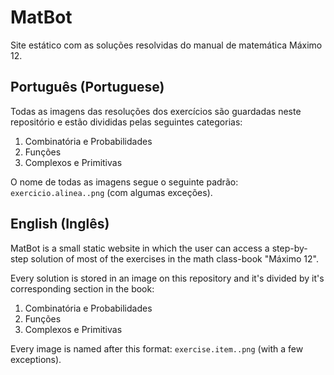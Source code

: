 ﻿# MatBot
Site estático com as soluções resolvidas do manual de matemática Máximo 12.

## Português (Portuguese)
Todas as imagens das resoluções dos exercícios são guardadas neste repositório e estão divididas pelas seguintes categorias:

1. Combinatória e Probabilidades
2. Funções
3. Complexos e Primitivas

O nome de todas as imagens segue o seguinte padrão: `exercicio.alinea..png` (com algumas exceções).

## English (Inglês)
MatBot is a small static website in which the user can access a step-by-step solution of most of the exercises in the math class-book "Máximo 12".

Every solution is stored in an image on this repository and it's divided by it's corresponding section in the book:

1. Combinatória e Probabilidades
2. Funções
3. Complexos e Primitivas

Every image is named after this format: `exercise.item..png` (with a few exceptions).
